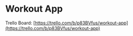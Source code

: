 # Workout App

Trello Board: [https://trello.com/b/p83BVfus/workout-app](https://trello.com/b/p83BVfus/workout-app)
